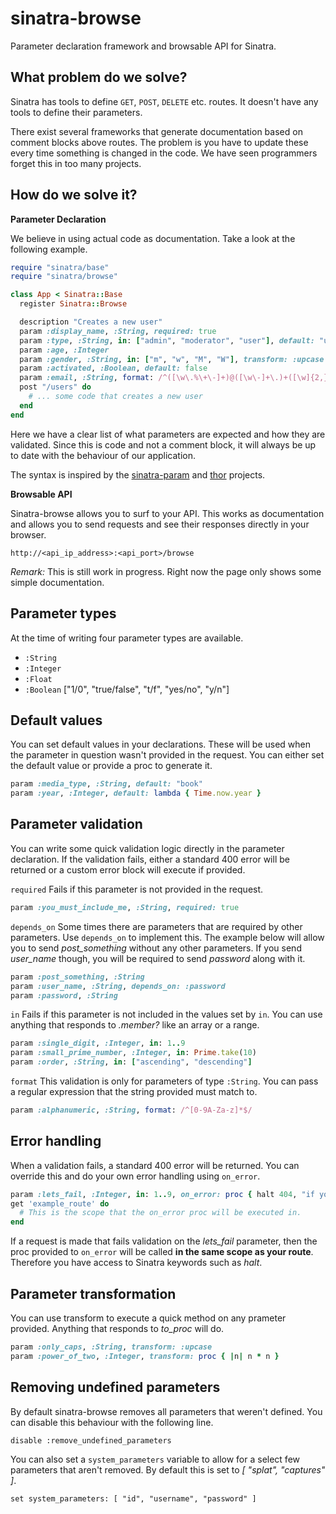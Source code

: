 # sinatra-browse

Parameter declaration framework and browsable API for Sinatra.

## What problem do we solve?

Sinatra has tools to define `GET`, `POST`, `DELETE` etc. routes. It doesn't have any tools to define their parameters.

There exist several frameworks that generate documentation based on comment blocks above routes. The problem is you have to update these every time something is changed in the code. We have seen programmers forget this in too many projects.

## How do we solve it?

**Parameter Declaration**

We believe in using actual code as documentation. Take a look at the following example.

```ruby
require "sinatra/base"
require "sinatra/browse"

class App < Sinatra::Base
  register Sinatra::Browse

  description "Creates a new user"
  param :display_name, :String, required: true
  param :type, :String, in: ["admin", "moderator", "user"], default: "user"
  param :age, :Integer
  param :gender, :String, in: ["m", "w", "M", "W"], transform: :upcase
  param :activated, :Boolean, default: false
  param :email, :String, format: /^([\w\.%\+\-]+)@([\w\-]+\.)+([\w]{2,})$/
  post "/users" do
    # ... some code that creates a new user
  end
end
```

Here we have a clear list of what parameters are expected and how they are validated. Since this is code and not a comment block, it will always be up to date with the behaviour of our application.

The syntax is inspired by the [sinatra-param](https://github.com/mattt/sinatra-param) and [thor](https://github.com/erikhuda/thor) projects.

**Browsable API**

Sinatra-browse allows you to surf to your API. This works as documentation and allows you to send requests and see their responses directly in your browser.

    http://<api_ip_address>:<api_port>/browse

*Remark:* This is still work in progress. Right now the page only shows some simple documentation.

## Parameter types

At the time of writing four parameter types are available.

* `:String`
* `:Integer`
* `:Float`
* `:Boolean` ["1/0", "true/false", "t/f", "yes/no", "y/n"]

## Default values

You can set default values in your declarations. These will be used when the parameter in question wasn't provided in the request. You can either set the default value or provide a proc to generate it.

```ruby
param :media_type, :String, default: "book"
param :year, :Integer, default: lambda { Time.now.year }
```

## Parameter validation

You can write some quick validation logic directly in the parameter declaration. If the validation fails, either a standard 400 error will be returned or a custom error block will execute if provided.

`required` Fails if this parameter is not provided in the request.

```ruby
param :you_must_include_me, :String, required: true
```

`depends_on` Some times there are parameters that are required by other parameters. Use `depends_on` to implement this. The example below will allow you to send *post_something* without any other parameters. If you send *user_name* though, you will be required to send *password* along with it.

```ruby
param :post_something, :String
param :user_name, :String, depends_on: :password
param :password, :String
```

`in` Fails if this parameter is not included in the values set by `in`. You can use anything that responds to *.member?* like an array or a range.

```ruby
param :single_digit, :Integer, in: 1..9
param :small_prime_number, :Integer, in: Prime.take(10)
param :order, :String, in: ["ascending", "descending"]
```

`format` This validation is only for parameters of type `:String`. You can pass a regular expression that the string provided must match to.

```ruby
param :alphanumeric, :String, format: /^[0-9A-Za-z]*$/
```

## Error handling

When a validation fails, a standard 400 error will be returned. You can override this and do your own error handling using `on_error`.

```ruby
param :lets_fail, :Integer, in: 1..9, on_error: proc { halt 404, "if you're not giving us a number between 1 and 9, we're going to pretend not to be here!" }
get 'example_route' do
  # This is the scope that the on_error proc will be executed in.
end
```

If a request is made that fails validation on the *lets_fail* parameter, then the proc provided to `on_error` will be called **in the same scope as your route**. Therefore you have access to Sinatra keywords such as *halt*.

## Parameter transformation

You can use transform to execute a quick method on any prameter provided. Anything that responds to *to_proc* will do.

```ruby
param :only_caps, :String, transform: :upcase
param :power_of_two, :Integer, transform: proc { |n| n * n }
```
## Removing undefined parameters

By default sinatra-browse removes all parameters that weren't defined. You can disable this behaviour with the following line.

    disable :remove_undefined_parameters

You can also set a `system_parameters` variable to allow for a select few parameters that aren't removed. By default this is set to *[ "splat", "captures" ]*.

    set system_parameters: [ "id", "username", "password" ]
